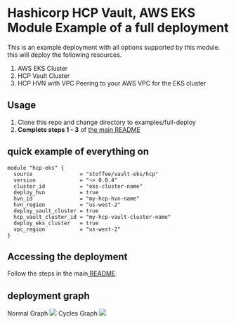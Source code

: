 # Hashicorp HCP Vault, AWS EKS Module Example of a full deployment

   This is an example deployment with all options supported by this module. this will deploy the following resources.

   1. AWS EKS Cluster
   2. HCP Vault Cluster
   3. HCP HVN with VPC Peering to your AWS VPC for the EKS cluster

## Usage
   1. Clone this repo and change directory to examples/full-deploy
   2. <strong>Complete steps 1 - 3</strong> of <a target="_blank" href=https://github.com/stoffee/terraform-hcp-vault-eks/tree/main#readme>the main README</a>


## quick example of everything on
```hcl
module "hcp-eks" {
  source               = "stoffee/vault-eks/hcp"
  version              = "~> 0.0.4"
  cluster_id           = "eks-cluster-name"
  deploy_hvn           = true
  hvn_id               = "my-hcp-hvn-name"
  hvn_region           = "us-west-2"
  deploy_vault_cluster = true
  hcp_vault_cluster_id = "my-hcp-vault-cluster-name"
  deploy_eks_cluster   = true
  vpc_region           = "us-west-2"
}
```

## Accessing the deployment
   Follow the steps in the main<a target="_blank" href=https://github.com/stoffee/terraform-hcp-vault-eks/tree/main#accessing-the-deployment> README</a>.

## deployment graph
Normal Graph
<img src="./graph.normal.svg">
Cycles Graph
<img src="./graph.cycles.svg">
